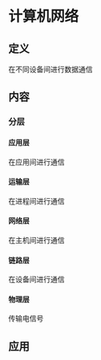 # 计算机网络 #

## 定义 ##
在不同设备间进行数据通信

## 内容 ##

### 分层 ###
#### 应用层 ####
在应用间进行通信
#### 运输层 ####
在进程间进行通信
#### 网络层 ####
在主机间进行通信
#### 链路层 ####
在设备间进行通信
#### 物理层 ####
传输电信号

## 应用 ##
